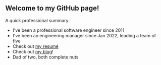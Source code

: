 ## Welcome to my GitHub page!

A quick professional summary:

- I've been a professional software engineer since 2011
- I've been an engineering manager since Jan 2022, leading a team of five
- Check out [my resumé](https://github.com/msteffen/cv/blob/main/cv.pdf)
- Check out [my blog](https://prog.blog)!
- Dad of two, both complete nuts

<!--
**msteffen/msteffen** is a ✨ _special_ ✨ repository because its `README.md` (this file) appears on your GitHub profile.

Here are some ideas to get you started:

- 🔭 I’m currently working on ...
- 🌱 I’m currently learning ...
- 👯 I’m looking to collaborate on ...
- 🤔 I’m looking for help with ...
- 💬 Ask me about ...
- 📫 How to reach me: ...
- 😄 Pronouns: ...
- ⚡ Fun fact: ...
-->
